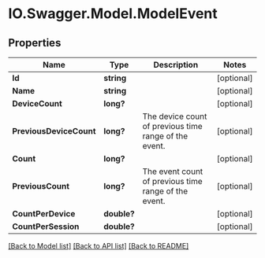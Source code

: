 # IO.Swagger.Model.ModelEvent
## Properties

Name | Type | Description | Notes
------------ | ------------- | ------------- | -------------
**Id** | **string** |  | [optional] 
**Name** | **string** |  | [optional] 
**DeviceCount** | **long?** |  | [optional] 
**PreviousDeviceCount** | **long?** | The device count of previous time range of the event. | [optional] 
**Count** | **long?** |  | [optional] 
**PreviousCount** | **long?** | The event count of previous time range of the event. | [optional] 
**CountPerDevice** | **double?** |  | [optional] 
**CountPerSession** | **double?** |  | [optional] 

[[Back to Model list]](../README.md#documentation-for-models) [[Back to API list]](../README.md#documentation-for-api-endpoints) [[Back to README]](../README.md)

